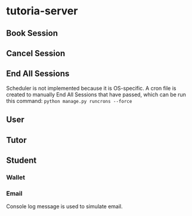 # tutoria-server

## Book Session

## Cancel Session

## End All Sessions
Scheduler is not implemented because it is OS-specific. 
A cron file is created to manually End All Sessions that have passed, which can be run this command: 
```python manage.py runcrons --force```

## User

## Tutor

## Student

### Wallet

### Email
Console log message is used to simulate email.

